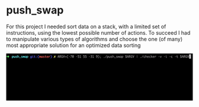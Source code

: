 # push_swap

For this project I needed sort data on a stack, with a limited set of instructions, using
the lowest possible number of actions. To succeed I had to manipulate various
types of algorithms and choose the one (of many) most appropriate solution for an
optimized data sorting

![](.push_swap.gif)
